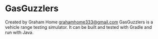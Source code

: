 # GasGuzzlers
Created by Graham Home <grahamhome333@gmail.com>
GasGuzzlers is a vehicle range testing simulator. It can be built and tested with Gradle and run with Java.